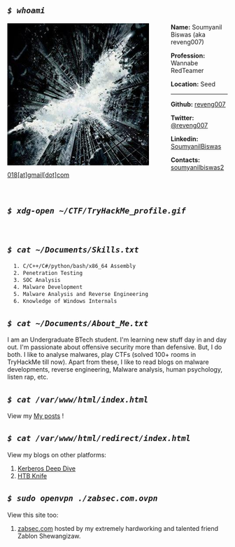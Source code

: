 
<!-- ## Welcome to GitHub Pages -->

## _`$ whoami`_

<img style="padding-right: 50px;" align="left" src="reveng_rtkit/icon.jpeg">

**Name:** Soumyanil Biswas (aka reveng007)

**Profession:** Wannabe RedTeamer

**Location:** Seed

---

**Github:** <ins>[reveng007](https://github.com/reveng007)</ins>

**Twitter:** <ins>[@reveng007](https://www.twitter.com/reveng007/)</ins>

**Linkedin:** <ins>[SoumyanilBiswas](https://www.linkedin.com/in/soumyanil-biswas/)</ins>

**Contacts:** <ins>soumyanilbiswas2018[at]gmail[dot]com</ins>
<!-- <ins>[reveng007[at]protonmail.com](mailto:reveng007@protonmail.com)</ins> -->

<br clear="left"/>
<!-- <br /> -->
<!-- <br /> -->

## _`$ xdg-open ~/CTF/TryHackMe_profile.gif`_

<script src="https://tryhackme.com/badge/85058"></script>
&nbsp;


## _`$ cat ~/Documents/Skills.txt`_
```
  1. C/C++/C#/python/bash/x86_64 Assembly
  2. Penetration Testing
  3. SOC Analysis
  4. Malware Development
  5. Malware Analysis and Reverse Engineering
  6. Knowledge of Windows Internals
```
<!-- Threat Hunting 
     Threat Intelligence -->



## _`$ cat ~/Documents/About_Me.txt`_

I am an Undergraduate BTech student. I'm learning new stuff day in and day out. I'm passionate about offensive security more than defensive. But, I do both. I like to analyse malwares, play CTFs (solved 100+ rooms in TryHackMe till now). Apart from these, I like to read blogs on malware developments, reverse engineering, Malware analysis, human psychology, listen rap, etc.


## _`$ cat /var/www/html/index.html`_

View my <ins><a href="https://reveng007.github.io/blog/" target="_blank">My posts</a></ins> !


## _`$ cat /var/www/html/redirect/index.html`_

View my blogs on other platforms:
1. <a href="https://hackhouse.net/?p=901" target="_blank">Kerberos Deep Dive</a>
2. <a href="https://hackhouse.net/?p=1025" target="_blank">HTB Knife</a>


## _`$ sudo openvpn ./zabsec.com.ovpn`_

View this site too:
1. <a href="https://zabsec.com" target="_blank">zabsec.com</a> hosted by my extremely hardworking and talented friend Zablon Shewangizaw.

<!-- You can use the [editor on GitHub](https://github.com/reveng007/reveng007.github.io/edit/main/README.md) to maintain and preview the content for your website in Markdown files.

Whenever you commit to this repository, GitHub Pages will run [Jekyll](https://jekyllrb.com/) to rebuild the pages in your site, from the content in your Markdown files.

### Markdown

Markdown is a lightweight and easy-to-use syntax for styling your writing. It includes conventions for

```markdown
Syntax highlighted code block

# Header 1
## Header 2
### Header 3

- Bulleted
- List

1. Numbered
2. List

**Bold** and _Italic_ and `Code` text

[Link](url) and ![Image](src)
```

For more details see [Basic writing and formatting syntax](https://docs.github.com/en/github/writing-on-github/getting-started-with-writing-and-formatting-on-github/basic-writing-and-formatting-syntax).

### Jekyll Themes

Your Pages site will use the layout and styles from the Jekyll theme you have selected in your [repository settings](https://github.com/reveng007/reveng007.github.io/settings/pages). The name of this theme is saved in the Jekyll `_config.yml` configuration file.

### Support or Contact

Having trouble with Pages? Check out our [documentation](https://docs.github.com/categories/github-pages-basics/) or [contact support](https://support.github.com/contact) and we’ll help you sort it out.

-->
